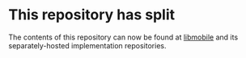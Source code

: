 This repository has split
=========================

The contents of this repository can now be found at [libmobile](https://github.com/REONTeam/libmobile) and its separately-hosted implementation repositories.
